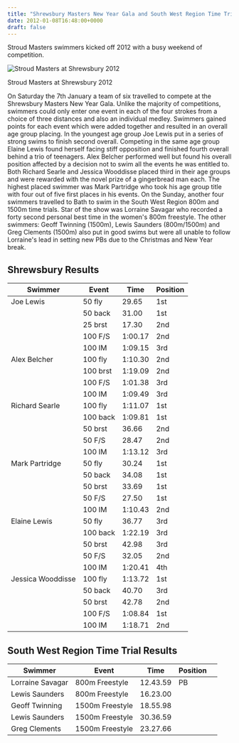 ```yaml
---
title: "Shrewsbury Masters New Year Gala and South West Region Time Trials"
date: 2012-01-08T16:48:00+0000
draft: false
---
```

Stroud Masters swimmers kicked off 2012 with a busy weekend of competition.

![Stroud Masters at Shrewsbury 2012](/images/2014/12/shrewsbury2012andswregiontt2012.jpg)

 Stroud Masters at Shrewsbury 2012

On Saturday the 7th January a team of six travelled to compete at the Shrewsbury Masters New Year Gala. Unlike the majority of competitions, swimmers could only enter one event in each of the four strokes from a choice of three distances and also an individual medley. Swimmers gained points for each event which were added together and resulted in an overall age group placing. In the youngest age group Joe Lewis put in a series of strong swims to finish second overall. Competing in the same age group Elaine Lewis found herself facing stiff opposition and finished fourth overall behind a trio of teenagers. Alex Belcher performed well but found his overall position affected by a decision not to swim all the events he was entitled to. Both Richard Searle and Jessica Wooddisse placed third in their age groups and were rewarded with the novel prize of a gingerbread man each. The highest placed swimmer was Mark Partridge who took his age group title with four out of five first places in his events. On the Sunday, another four swimmers travelled to Bath to swim in the South West Region 800m and 1500m time trials. Star of the show was Lorraine Savagar who recorded a forty second personal best time in the women's 800m freestyle. The other swimmers: Geoff Twinning (1500m), Lewis Saunders (800m/1500m) and Greg Clements (1500m) also put in good swims but were all unable to follow Lorraine's lead in setting new PBs due to the Christmas and New Year break.

Shrewsbury Results
---

| Swimmer | Event | Time | Position |
|---|---|---|---|
| Joe Lewis |50 fly |29.65 |1st |
|  |50 back |31.00 |1st |
|  |25 brst |17.30 |2nd |
|  |100 F/S |1:00.17 |2nd |
|  |100 IM |1:09.15 |3rd |
| Alex Belcher |100 fly |1:10.30 |2nd |
|  |100 brst |1:19.09 |2nd |
|  |100 F/S |1:01.38 |3rd |
|  |100 IM |1:09.49 |3rd |
| Richard Searle |100 fly |1:11.07 |1st |
|  |100 back |1:09.81 |1st |
|  |50 brst |36.66 |2nd |
|  |50 F/S |28.47 |2nd |
|  |100 IM |1:13.12 |3rd |
| Mark Partridge |50 fly |30.24 |1st |
|  |50 back |34.08 |1st |
|  |50 brst |33.69 |1st |
|  |50 F/S |27.50 |1st |
|  |100 IM |1:10.43 |2nd |
| Elaine Lewis |50 fly |36.77 |3rd |
|  |100 back |1:22.19 |3rd |
|  |50 brst |42.98 |3rd |
|  |50 F/S |32.05 |2nd |
|  |100 IM |1:20.41 |4th |
| Jessica Wooddisse |100 fly |1:13.72 |1st |
|  |50 back |40.70 |3rd |
|  |50 brst |42.78 |2nd |
|  |100 F/S |1:08.84 |1st |
|  |100 IM |1:18.71 |2nd |

South West Region Time Trial Results
---

| Swimmer | Event | Time | Position | |
|---|---|---|---|---|
| Lorraine Savagar |800m Freestyle |12.43.59 |PB |
| Lewis Saunders |800m Freestyle |16.23.00 | |
| Geoff Twinning |1500m Freestyle |18.55.98 | |
| Lewis Saunders |1500m Freestyle |30.36.59 | |
| Greg Clements |1500m Freestyle |23.27.66 | |


